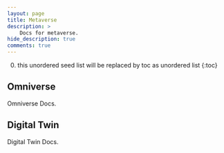 ```yaml
---
layout: page
title: Metaverse
description: >
    Docs for metaverse.
hide_description: true
comments: true
---
```


0. this unordered seed list will be replaced by toc as unordered list
{:toc}

## Omniverse
Omniverse Docs.

## Digital Twin
Digital Twin Docs.
